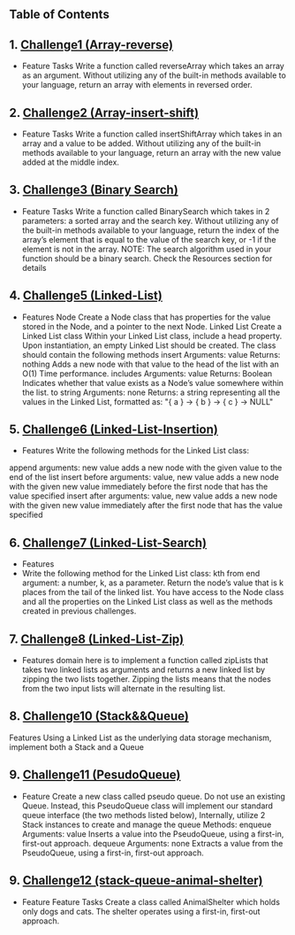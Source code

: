 ## Table of Contents
 ## 1. [Challenge1 (Array-reverse)](data-structures-and-algorithms/Code-Challenge-1/README.md)
  - Feature Tasks
  Write a function called reverseArray which takes an array as an argument. Without utilizing any of the built-in methods available to your language, return an array 
  with elements in reversed order.

 ## 2. [Challenge2 (Array-insert-shift)](data-structures-and-algorithms/Code-Challenge-2/README.md)
  - Feature Tasks
  Write a function called insertShiftArray which takes in an array and a value to be added. Without utilizing any of the built-in methods available to your language, 
  return an array with the new value added at the middle index.

 ## 3. [Challenge3 (Binary Search)](data-structures-and-algorithms/Code-Challenge-3/README.md)
 - Feature Tasks
Write a function called BinarySearch which takes in 2 parameters: a sorted array and the search key. Without utilizing any of the built-in methods available to your language, return the index of the array’s element that is equal to the value of the search key, or -1 if the element is not in the array.
NOTE: The search algorithm used in your function should be a binary search.
Check the Resources section for details

## 4. [Challenge5 (Linked-List)](https://github.com/abdarahman-shaheen/data-structures-and-algorithms/blob/master/data-structures-and-algorithms/Code-challenge-5/README.md)
- Features
Node
Create a Node class that has properties for the value stored in the Node, and a pointer to the next Node.
Linked List
Create a Linked List class
Within your Linked List class, include a head property.
Upon instantiation, an empty Linked List should be created.
The class should contain the following methods
insert
Arguments: value
Returns: nothing
Adds a new node with that value to the head of the list with an O(1) Time performance.
includes
Arguments: value
Returns: Boolean
Indicates whether that value exists as a Node’s value somewhere within the list.
to string
Arguments: none
Returns: a string representing all the values in the Linked List, formatted as:
"{ a } -> { b } -> { c } -> NULL"
## 5. [Challenge6 (Linked-List-Insertion)](https://github.com/abdarahman-shaheen/data-structures-and-algorithms/blob/master/data-structures-and-algorithms/Code-challenge-6/README.md)
- Features
  Write the following methods for the Linked List class:

append
arguments: new value
adds a new node with the given value to the end of the list
insert before
arguments: value, new value
adds a new node with the given new value immediately before the first node that has the value specified
insert after
arguments: value, new value
adds a new node with the given new value immediately after the first node that has the value specified

## 6. [Challenge7 (Linked-List-Search)](https://github.com/abdarahman-shaheen/data-structures-and-algorithms/blob/master/data-structures-and-algorithms/Code-challenge-7/README.md)
- Features
-  Write the following method for the Linked List class:
kth from end
argument: a number, k, as a parameter.
Return the node’s value that is k places from the tail of the linked list.
You have access to the Node class and all the properties on the Linked List class as well as the methods created in previous challenges.





## 7. [Challenge8 (Linked-List-Zip)](https://github.com/abdarahman-shaheen/data-structures-and-algorithms/blob/master/data-structures-and-algorithms/Code-challenge-8/README.md)
- Features
 domain here is to implement a function called zipLists that takes two linked lists as arguments and returns a new linked list by zipping the two lists together. Zipping the lists means that the nodes from the two input lists will alternate in the resulting list.


## 8. [Challenge10 (Stack&&Queue)](https://github.com/abdarahman-shaheen/data-structures-and-algorithms/blob/master/data-structures-and-algorithms/Code-challenge-10/README.md)
Features
Using a Linked List as the underlying data storage mechanism, implement both a Stack and a Queue

## 9. [Challenge11 (PesudoQueue)](https://github.com/abdarahman-shaheen/data-structures-and-algorithms/blob/master/data-structures-and-algorithms/Code-challenge-11/README.md)
- Feature
Create a new class called pseudo queue.
Do not use an existing Queue.
Instead, this PseudoQueue class will implement our standard queue interface (the two methods listed below),
Internally, utilize 2 Stack instances to create and manage the queue
Methods:
enqueue
Arguments: value
Inserts a value into the PseudoQueue, using a first-in, first-out approach.
dequeue
Arguments: none
Extracts a value from the PseudoQueue, using a first-in, first-out approach.


## 9. [Challenge12 (stack-queue-animal-shelter)]()
- Feature
Feature Tasks
Create a class called AnimalShelter which holds only dogs and cats.
The shelter operates using a first-in, first-out approach.

